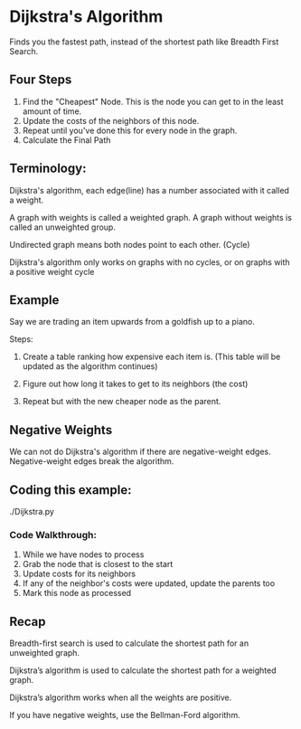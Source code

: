 # Dijkstra's Algorithm
Finds you the fastest path, instead of the shortest path like Breadth First Search.

## Four Steps
1. Find the "Cheapest" Node. This is the node you can get to in the least amount of time.
2. Update the costs of the neighbors of this node.
3. Repeat until you've done this for every node in the graph. 
4. Calculate the Final Path

## Terminology: 
Dijkstra's algorithm, each edge(line) has a number associated  with it called a weight. 

A graph with weights is called a weighted graph. A graph without weights is called an unweighted group.

Undirected graph means both nodes point to each other. (Cycle) 

Dijkstra's algorithm only works on graphs with no cycles, or on graphs with a positive weight cycle 

## Example 

Say we are trading an item upwards from a goldfish up to a piano. 

Steps: 
1. Create a table ranking how expensive each item is. (This table will be updated as the algorithm continues)

2. Figure out how long it takes to get to its neighbors (the cost)

3. Repeat but with the new cheaper node as the parent. 


## Negative Weights 
We can not do Dijkstra's algorithm if there are negative-weight edges. Negative-weight edges break the algorithm.

## Coding this example:

./Dijkstra.py 

### Code Walkthrough: 
1. While we have nodes to process 
2. Grab the node that is closest to the start 
3. Update costs for its neighbors 
4. If any of the neighbor's costs were updated, update the parents too
5. Mark this node as processed 

## Recap
Breadth-first search is used to calculate the shortest path for an unweighted graph.

Dijkstra’s algorithm is used to calculate the shortest path for a weighted graph.

Dijkstra’s algorithm works when all the weights are positive.

If you have negative weights, use the Bellman-Ford algorithm.